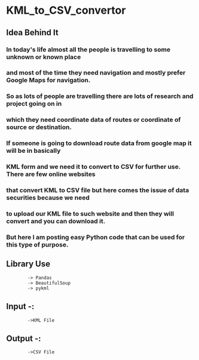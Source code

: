 # KML_to_CSV_convertor
               
## Idea Behind It
###           In today's life almost all the people is travelling to some unknown or known place                                                    
###           and most of the time they need navigation and mostly prefer Google Maps for navigation.                                                          
###           So as lots of people are travelling there are lots of research and project going on in                                   
###           which they need coordinate data of routes or coordinate of source or destination.                                     
###           If someone is going to download route data from google map it will be in basically                                             
###           KML form and we need it to convert to CSV for further use. There are few online websites                                                      
###           that convert KML to CSV file but here comes the issue of data securities because we need                                                          
###           to upload our KML file to such website and then they will convert and you can download it.                                                           
###           But here I am posting easy Python code that can be used for this type of purpose.


##            Library Use                    
            -> Pandas
            -> BeautifulSoup                       
            -> pykml                                               
 

##            Input -:                                                                         
            ->KML File                                        
##           Output -:                                                                                          
            ->CSV File                            

